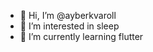 - 👋 Hi, I’m @ayberkvaroll
- 👀 I’m interested in sleep
- 🌱 I’m currently learning flutter

<!---
ayberkvaroll/ayberkvaroll is a ✨ special ✨ repository because its `README.md` (this file) appears on your GitHub profile.
You can click the Preview link to take a look at your changes.
--->
